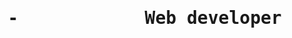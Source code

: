 <!DOCTYPE html> 
 <html lang="es"> 
 <head> 
     <meta charset="UTF-8"> 
     <meta name="viewport" content="width=device-width, initial-scale=1.0"> 
     <link rel="stylesheet" href="style.css">  
 </head>
<body>
 <center>
<h1><pre>-            Web developer </pre></h1>
</center>
 
</body>

